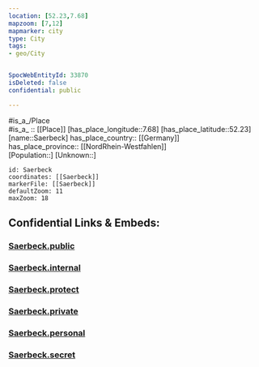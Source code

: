 ```yaml
---
location: [52.23,7.68] 
mapzoom: [7,12] 
mapmarker: city 
type: City
tags:
- geo/City


SpocWebEntityId: 33870
isDeleted: false
confidential: public

---
```

#is_a_/Place  
#is_a_ :: [[Place]] 
[has_place_longitude::7.68] 
[has_place_latitude::52.23] 
[name::Saerbeck] 
has_place_country:: [[Germany]]  
has_place_province:: [[NordRhein-Westfahlen]]  
[Population::] 
[Unknown::] 


```leaflet
id: Saerbeck
coordinates: [[Saerbeck]] 
markerFile: [[Saerbeck]] 
defaultZoom: 11 
maxZoom: 18
```


## Confidential Links & Embeds: 

### [Saerbeck.public](/_public/\Earth\Continent\Europe\Europe~Central\Germany\Germany~West\Nordrhein-Westfalen\counties~NW\Steinfurt\cities~SteinfurtSaerbeck.public.md) 

### [Saerbeck.internal](/_internal/\Earth\Continent\Europe\Europe~Central\Germany\Germany~West\Nordrhein-Westfalen\counties~NW\Steinfurt\cities~SteinfurtSaerbeck.internal.md) 

### [Saerbeck.protect](/_protect/\Earth\Continent\Europe\Europe~Central\Germany\Germany~West\Nordrhein-Westfalen\counties~NW\Steinfurt\cities~SteinfurtSaerbeck.protect.md) 

### [Saerbeck.private](/_private/\Earth\Continent\Europe\Europe~Central\Germany\Germany~West\Nordrhein-Westfalen\counties~NW\Steinfurt\cities~SteinfurtSaerbeck.private.md) 

### [Saerbeck.personal](/_personal/\Earth\Continent\Europe\Europe~Central\Germany\Germany~West\Nordrhein-Westfalen\counties~NW\Steinfurt\cities~SteinfurtSaerbeck.personal.md) 

### [Saerbeck.secret](/_secret/\Earth\Continent\Europe\Europe~Central\Germany\Germany~West\Nordrhein-Westfalen\counties~NW\Steinfurt\cities~SteinfurtSaerbeck.secret.md)

